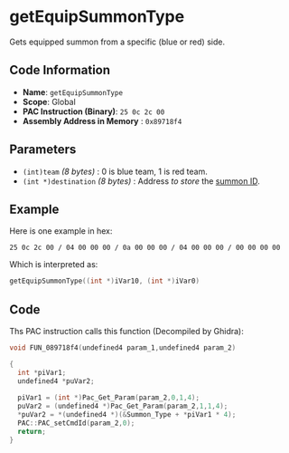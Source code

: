 # getEquipSummonType

Gets equipped summon from a specific (blue or red) side.

## Code Information

- **Name**: `getEquipSummonType`
- **Scope**: Global
- **PAC Instruction (Binary)**: `25 0c 2c 00`
- **Assembly Address in Memory** : `0x89718f4`

## Parameters

- `(int)team` *(8 bytes)* : 0 is blue team, 1 is red team.
- `(int *)destination` *(8 bytes)* : Address *to store* the [summon ID](./guide/reference-table.md#summon-ids).

## Example

Here is one example in hex:

```25 0c 2c 00 / 04 00 00 00 / 0a 00 00 00 / 04 00 00 00 / 00 00 00 00```

Which is interpreted as:

```c
getEquipSummonType((int *)iVar10, (int *)iVar0)
```

## Code

Ths PAC instruction calls this function (Decompiled by Ghidra):

```c
void FUN_089718f4(undefined4 param_1,undefined4 param_2)

{
  int *piVar1;
  undefined4 *puVar2;
  
  piVar1 = (int *)Pac_Get_Param(param_2,0,1,4);
  puVar2 = (undefined4 *)Pac_Get_Param(param_2,1,1,4);
  *puVar2 = *(undefined4 *)(&Summon_Type + *piVar1 * 4);
  PAC::PAC_setCmdId(param_2,0);
  return;
}
```

